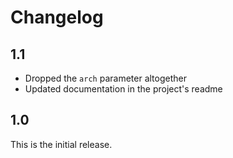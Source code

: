 # Changelog

## 1.1

- Dropped the `arch` parameter altogether
- Updated documentation in the project's readme

## 1.0

This is the initial release.
